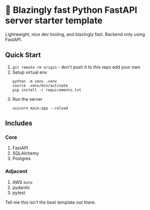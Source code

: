 # 🚀 Blazingly fast Python FastAPI server starter template

Lightweight, nice dev tooling, and blazingly fast. Backend only using FastAPI.

## Quick Start

1. `git remote rm origin` - don't push it to this repo add your own
2. Setup virtual env
   ```
   python -m venv .venv
   source .venv/bin/activate
   pip install -r requirements.txt
   ```
3. Run the server
   ```
   uvicorn main:app --reload
   ```

## Includes

### Core

1. FastAPI
2. SQLAlchemy
3. Postgres

### Adjacent

1. AWS `boto`
2. pydantic
3. pytest

Tell me this isn't the best template out there.
